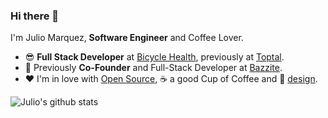 ### Hi there 👋

I'm Julio Marquez, **Software Engineer** and Coffee Lover. 

- 😎 **Full Stack Developer** at [Bicycle Health](https://www.bicyclehealth.com?ref=julio-marquez), previously at [Toptal](https://go.marquez.co/Toptal). 
- 🔭 Previously **Co-Founder** and Full-Stack Developer at [Bazzite](https://www.bazzite.com?ref=marquez). 
- ❤️ I'm in love with [Open Source](https://github.com/juliomrqz), ☕️ a good Cup of Coffee and 🎨 [design](https://dribbble.com/juliomrqz).


![Julio's github stats](https://github-readme-stats.vercel.app/api?username=juliomrqz&show_icons=true&title_color=161e2e&icon_color=64748b&bg_color=fbfdfe&text_color=475569&cache_seconds=7200&hide=[%22contribs%22])


<!--
**juliomrqz/juliomrqz** is a ✨ _special_ ✨ repository because its `README.md` (this file) appears on your GitHub profile.

Here are some ideas to get you started:

- 🔭 I’m currently working on ...
- 🌱 I’m currently learning ...
- 👯 I’m looking to collaborate on ...
- 🤔 I’m looking for help with ...
- 💬 Ask me about ...
- 📫 How to reach me: ...
- 😄 Pronouns: ...
- ⚡ Fun fact: ...
-->
